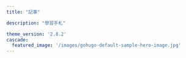 ```yaml
---
title: "記事"

description: "學習手札"

theme_version: '2.8.2'
cascade:
  featured_image: '/images/gohugo-default-sample-hero-image.jpg'
---
```

